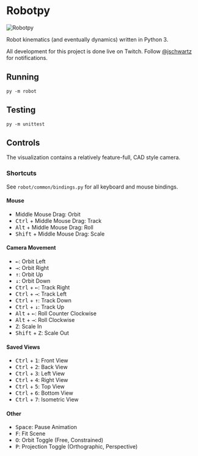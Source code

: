 # Robotpy

![Robotpy](http://schwartz.engineer/images/robotpy-2.gif)

Robot kinematics (and eventually dynamics) written in Python 3.

All development for this project is done live on Twitch. Follow [@jschwartz](https://www.twitch.tv/jschwartz) for notifications.

## Running

`py -m robot`

## Testing

`py -m unittest`

## Controls

The visualization contains a relatively feature-full, CAD style camera.

### Shortcuts

See `robot/common/bindings.py` for all keyboard and mouse bindings.

#### Mouse
- Middle Mouse Drag: Orbit
- <kbd>Ctrl</kbd> + Middle Mouse Drag: Track
- <kbd>Alt</kbd> + Middle Mouse Drag: Roll
- <kbd>Shift</kbd> + Middle Mouse Drag: Scale
#### Camera Movement
- <kbd>←</kbd>: Orbit Left
- <kbd>→</kbd>: Orbit Right
- <kbd>↑</kbd>: Orbit Up
- <kbd>↓</kbd>: Orbit Down
- <kbd>Ctrl</kbd> + <kbd>←</kbd>: Track Right
- <kbd>Ctrl</kbd> + <kbd>→</kbd>: Track Left
- <kbd>Ctrl</kbd> + <kbd>↑</kbd>: Track Down
- <kbd>Ctrl</kbd> + <kbd>↓</kbd>: Track Up
- <kbd>Alt</kbd> + <kbd>←</kbd>: Roll Counter Clockwise
- <kbd>Alt</kbd> + <kbd>→</kbd>: Roll Clockwise
- <kbd>Z</kbd>: Scale In
- <kbd>Shift</kbd> + <kbd>Z</kbd>: Scale Out
#### Saved Views
- <kbd>Ctrl</kbd> + <kbd>1</kbd>: Front View
- <kbd>Ctrl</kbd> + <kbd>2</kbd>: Back View
- <kbd>Ctrl</kbd> + <kbd>3</kbd>: Left View
- <kbd>Ctrl</kbd> + <kbd>4</kbd>: Right View
- <kbd>Ctrl</kbd> + <kbd>5</kbd>: Top View
- <kbd>Ctrl</kbd> + <kbd>6</kbd>: Bottom View
- <kbd>Ctrl</kbd> + <kbd>7</kbd>: Isometric View
#### Other
- <kbd>Space</kbd>: Pause Animation
- <kbd>F</kbd>: Fit Scene
- <kbd>O</kbd>: Orbit Toggle (Free, Constrained)
- <kbd>P</kbd>: Projection Toggle (Orthographic, Perspective)
